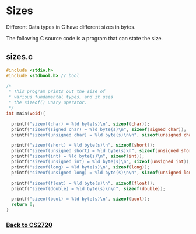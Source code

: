 # Sizes
Different Data types in C have different sizes in bytes.

The following C source code is a program that can state the size.

## sizes.c
```c
#include <stdio.h>
#include <stdbool.h> // bool

/*
 * This program prints out the size of
 * various fundamental types, and it uses
 * the sizeof() unary operator.
 */
int main(void){

  printf("sizeof(char) = %ld byte(s)\n", sizeof(char));
  printf("sizeof(signed char) = %ld byte(s)\n", sizeof(signed char));
  printf("sizeof(unsigned char) = %ld byte(s)\n\n", sizeof(unsigned char));

  printf("sizeof(short) = %ld byte(s)\n", sizeof(short));
  printf("sizeof(unsigned short) = %ld byte(s)\n", sizeof(unsigned short));
  printf("sizeof(int) = %ld byte(s)\n", sizeof(int));
  printf("sizeof(unsigned int) = %ld byte(s)\n", sizeof(unsigned int));
  printf("sizeof(long) = %ld byte(s)\n", sizeof(long));
  printf("sizeof(unsigned long) = %ld byte(s)\n\n", sizeof(unsigned long));

  printf("sizeof(float) = %ld byte(s)\n", sizeof(float));
  printf("sizeof(double) = %ld byte(s)\n\n", sizeof(double));

  printf("sizeof(bool) = %ld byte(s)\n", sizeof(bool));
  return 0;
}
```

### [Back to CS2720](%WEBPATH%/classes/cs1730/)
